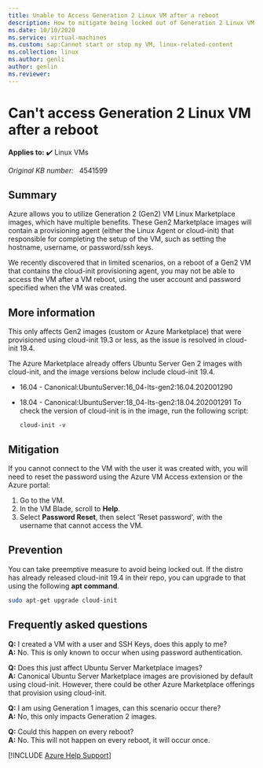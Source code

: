 ```yaml
---
title: Unable to Access Generation 2 Linux VM after a reboot
description: How to mitigate being locked out of Generation 2 Linux VM after a reboot.
ms.date: 10/10/2020
ms.service: virtual-machines
ms.custom: sap:Cannot start or stop my VM, linux-related-content
ms.collection: linux
ms.author: genli
author: genlin
ms.reviewer: 
---
```

# Can't access Generation 2 Linux VM after a reboot

**Applies to:** :heavy_check_mark: Linux VMs

_Original KB number:_ &nbsp; 4541599

## Summary

Azure allows you to utilize Generation 2 (Gen2) VM Linux Marketplace images, which have multiple benefits. These Gen2 Marketplace images will contain a provisioning agent (either the Linux Agent or cloud-init) that responsible for completing the setup of the VM, such as setting the hostname, username, or password/ssh keys.

We recently discovered that in limited scenarios, on a reboot of a Gen2 VM that contains the cloud-init provisioning agent, you may not be able to access the VM after a VM reboot, using the user account and password specified when the VM was created.

## More information

This only affects Gen2 images (custom or Azure Marketplace) that were provisioned using cloud-init 19.3 or less, as the issue is resolved in cloud-init 19.4.

The Azure Marketplace already offers Ubuntu Server Gen 2 images with cloud-init, and the image versions below include cloud-init 19.4.

- 16.04 - Canonical:UbuntuServer:16_04-lts-gen2:16.04.202001290
- 18.04 - Canonical:UbuntuServer:18_04-lts-gen2:18.04.202001291
To check the version of cloud-init is in the image, run the following script:

    ```
    cloud-init -v
    ```

## Mitigation

If you cannot connect to the VM with the user it was created with, you will need to reset the password using the Azure VM Access extension or the Azure portal:

1. Go to the VM.
2. In the VM Blade, scroll to **Help**.
3. Select **Password Reset**, then select 'Reset password', with the username that cannot access the VM.

## Prevention

You can take preemptive measure to avoid being locked out. If the distro has already released cloud-init 19.4 in their repo, you can upgrade to that using the following **apt command**.

```bash
sudo apt-get upgrade cloud-init
```

## Frequently asked questions

**Q:** I created a VM with a user and SSH Keys, does this apply to me?  
 **A:** No. This is only known to occur when using password authentication.  

**Q:** Does this just affect Ubuntu Server Marketplace images?  
 **A:** Canonical Ubuntu Server Marketplace images are provisioned by default using cloud-init. However, there could be other Azure Marketplace offerings that provision using cloud-init.

**Q:** I am using Generation 1 images, can this scenario occur there?  
 **A:** No, this only impacts Generation 2 images.

**Q:** Could this happen on every reboot?  
 **A:** No. This will not happen on every reboot, it will occur once.

[!INCLUDE [Azure Help Support](../../../includes/azure-help-support.md)]
